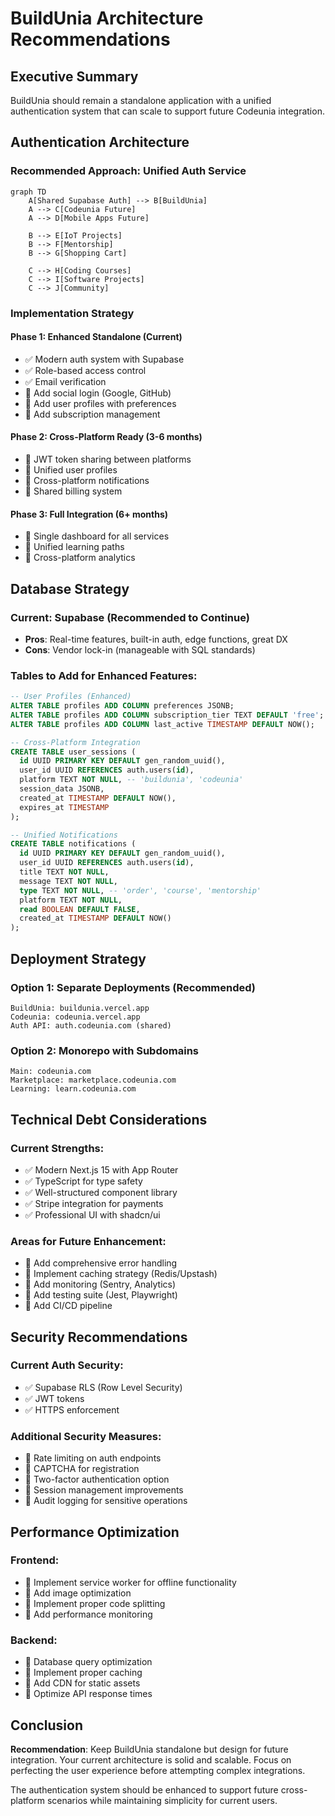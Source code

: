 # BuildUnia Architecture Recommendations

## Executive Summary
BuildUnia should remain a standalone application with a unified authentication system that can scale to support future Codeunia integration.

## Authentication Architecture

### Recommended Approach: Unified Auth Service

```mermaid
graph TD
    A[Shared Supabase Auth] --> B[BuildUnia]
    A --> C[Codeunia Future]
    A --> D[Mobile Apps Future]
    
    B --> E[IoT Projects]
    B --> F[Mentorship]
    B --> G[Shopping Cart]
    
    C --> H[Coding Courses]
    C --> I[Software Projects]
    C --> J[Community]
```

### Implementation Strategy

#### Phase 1: Enhanced Standalone (Current)
- ✅ Modern auth system with Supabase
- ✅ Role-based access control
- ✅ Email verification
- 🔄 Add social login (Google, GitHub)
- 🔄 Add user profiles with preferences
- 🔄 Add subscription management

#### Phase 2: Cross-Platform Ready (3-6 months)
- 🔮 JWT token sharing between platforms
- 🔮 Unified user profiles
- 🔮 Cross-platform notifications
- 🔮 Shared billing system

#### Phase 3: Full Integration (6+ months)
- 🔮 Single dashboard for all services
- 🔮 Unified learning paths
- 🔮 Cross-platform analytics

## Database Strategy

### Current: Supabase (Recommended to Continue)
- **Pros**: Real-time features, built-in auth, edge functions, great DX
- **Cons**: Vendor lock-in (manageable with SQL standards)

### Tables to Add for Enhanced Features:
```sql
-- User Profiles (Enhanced)
ALTER TABLE profiles ADD COLUMN preferences JSONB;
ALTER TABLE profiles ADD COLUMN subscription_tier TEXT DEFAULT 'free';
ALTER TABLE profiles ADD COLUMN last_active TIMESTAMP DEFAULT NOW();

-- Cross-Platform Integration
CREATE TABLE user_sessions (
  id UUID PRIMARY KEY DEFAULT gen_random_uuid(),
  user_id UUID REFERENCES auth.users(id),
  platform TEXT NOT NULL, -- 'buildunia', 'codeunia'
  session_data JSONB,
  created_at TIMESTAMP DEFAULT NOW(),
  expires_at TIMESTAMP
);

-- Unified Notifications
CREATE TABLE notifications (
  id UUID PRIMARY KEY DEFAULT gen_random_uuid(),
  user_id UUID REFERENCES auth.users(id),
  title TEXT NOT NULL,
  message TEXT NOT NULL,
  type TEXT NOT NULL, -- 'order', 'course', 'mentorship'
  platform TEXT NOT NULL,
  read BOOLEAN DEFAULT FALSE,
  created_at TIMESTAMP DEFAULT NOW()
);
```

## Deployment Strategy

### Option 1: Separate Deployments (Recommended)
```
BuildUnia: buildunia.vercel.app
Codeunia: codeunia.vercel.app
Auth API: auth.codeunia.com (shared)
```

### Option 2: Monorepo with Subdomains
```
Main: codeunia.com
Marketplace: marketplace.codeunia.com
Learning: learn.codeunia.com
```

## Technical Debt Considerations

### Current Strengths:
- ✅ Modern Next.js 15 with App Router
- ✅ TypeScript for type safety
- ✅ Well-structured component library
- ✅ Stripe integration for payments
- ✅ Professional UI with shadcn/ui

### Areas for Future Enhancement:
- 🔄 Add comprehensive error handling
- 🔄 Implement caching strategy (Redis/Upstash)
- 🔄 Add monitoring (Sentry, Analytics)
- 🔄 Add testing suite (Jest, Playwright)
- 🔄 Add CI/CD pipeline

## Security Recommendations

### Current Auth Security:
- ✅ Supabase RLS (Row Level Security)
- ✅ JWT tokens
- ✅ HTTPS enforcement

### Additional Security Measures:
- 🔄 Rate limiting on auth endpoints
- 🔄 CAPTCHA for registration
- 🔄 Two-factor authentication option
- 🔄 Session management improvements
- 🔄 Audit logging for sensitive operations

## Performance Optimization

### Frontend:
- 🔄 Implement service worker for offline functionality
- 🔄 Add image optimization
- 🔄 Implement proper code splitting
- 🔄 Add performance monitoring

### Backend:
- 🔄 Database query optimization
- 🔄 Implement proper caching
- 🔄 Add CDN for static assets
- 🔄 Optimize API response times

## Conclusion

**Recommendation**: Keep BuildUnia standalone but design for future integration. Your current architecture is solid and scalable. Focus on perfecting the user experience before attempting complex integrations.

The authentication system should be enhanced to support future cross-platform scenarios while maintaining simplicity for current users.
